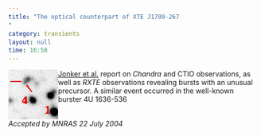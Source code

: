 ```yaml
---
title: "The optical counterpart of XTE J1709-267
"
category: transients
layout: null
time: 16:58
---
```

<!-- header generated from blosxom format post; make_header.pl 23.1.2022 -->
<p>
<!-- created by convert.pl on Tue Jan 31 00:58:41 EST 2012 -->
<!-- converted from ../2004/07/optical-counterpart-of-xte-j1709-267.html -->
<!-- Post timestamp Saturday, July 31, 2004 12:58 AM -->
<!-- touch -t 200407310058 -->
<!-- Labels: 2004, papers, thermonuclear bursts -->
      <img src="images/Ref.stars.5isUSNO.and.CP2.gif" align="left">
<a href="http://arXiv.org/abs/astro-ph/0406208">Jonker et al.</a> report on <em>Chandra</em> and CTIO observations, as well as <em>RXTE</em> observations revealing bursts with an unusual precursor. A similar event occurred in the well-known burster 4U&nbsp;1636-536<br clear="left">
<em>Accepted by MNRAS 22 July 2004</em>
